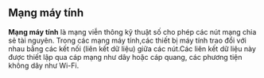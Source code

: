 ## Mạng máy tính

**Mạng máy tính** là  mạng viễn thông kỹ thuật số cho phép các nút mạng chia sẻ tài nguyên. Trong các mạng máy tính,các thiết bị máy tính trao đổi với nhau bằng các kết nối (liên kết dữ liệu) giữa các nút.Các liên kết dữ liệu này được thiết lập qua cáp mạng như dây hoặc cáp quang, các phương tiện không dây như Wi-Fi.

<img src="">
